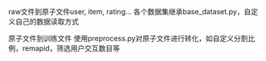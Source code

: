 raw文件到原子文件user, item, rating...
    各个数据集继承base_dataset.py，自定义自己的数据读取方式

原子文件到训练文件
    使用preprocess.py对原子文件进行转化，如自定义分割比例，remapid，筛选用户交互数目等